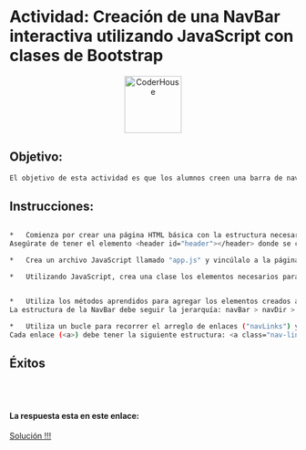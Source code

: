 # Actividad: Creación de una NavBar interactiva utilizando JavaScript con clases de Bootstrap


<p align="center"> 
    <img src="https://jobs.coderhouse.com/assets/logos_coderhouse.png" alt="CoderHouse"  height="100"/>
</p>



## Objetivo:


```sh	
El objetivo de esta actividad es que los alumnos creen una barra de navegación (NavBar) interactiva utilizando JavaScript y las clases de Bootstrap. La NavBar debe estar compuesta por enlaces que redirijan a diferentes páginas dentro del sitio web genérico.

```	


## Instrucciones:

```sh

*   Comienza por crear una página HTML básica con la estructura necesaria para la barra de navegación. 
Asegúrate de tener el elemento <header id="header"></header> donde se colocará la NavBar.

*   Crea un archivo JavaScript llamado "app.js" y vincúlalo a la página HTML.

*   Utilizando JavaScript, crea una clase los elementos necesarios para construir la NavBar y agregar los enlaces dinámicamente. Como el elemento "navBar", "navDir" y "navUl", y un Array "navLinks" que contenga un Objeto donde sus key sean: page y link.


*   Utiliza los métodos aprendidos para agregar los elementos creados al documento HTML. 
La estructura de la NavBar debe seguir la jerarquía: navBar > navDir > navUl.

*   Utiliza un bucle para recorrer el arreglo de enlaces ("navLinks") y agregar cada enlace como un elemento de lista (<li>) con su correspondiente etiqueta de anclaje (<a>). Asegúrate de establecer las clases de Bootstrap adecuadas para que la NavBar se vea correctamente.
Cada enlace (<a>) debe tener la siguiente estructura: <a class="nav-link" href="page">link</a>.


```	

## Éxitos

<br><br>

#### La respuesta esta en este enlace:

<a href="/data/special-exercise.js">Solución !!!</a>
